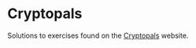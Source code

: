 # Cryptopals
Solutions to exercises found on the <a href=https://cryptopals.com/ target="_blank">Cryptopals</a> website.
